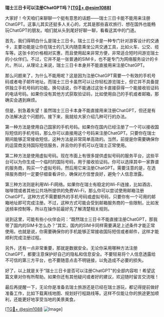 **瑞士三日卡可以注册ChatGPT吗？[[TG💪+ @esim1088](https://t.me/s/esim1088)]**

大家好！今天咱们来聊聊一个挺有意思的话题——瑞士三日卡能不能用来注册ChatGPT。这事儿其实还挺多人关心的，尤其是那些喜欢旅行、想在国外也能畅玩ChatGPT的朋友。咱们就从头到尾好好聊一聊，看看这其中的门道。

首先，我们得明白什么是瑞士三日卡。瑞士三日卡是一种专门针对游客设计的交通卡，主要功能是让你在瑞士的几天内随意乘坐公共交通工具，比如火车、公交、缆车等。这张卡的价格相对实惠，而且使用起来非常方便，非常适合短时间游览瑞士的小伙伴们。不过，它并不是一张普通的SIM卡，也不是专门为网络服务设计的卡片。所以，从理论上来说，瑞士三日卡本身并不能直接用来注册ChatGPT。

那么问题来了，为什么不能用呢？这是因为注册ChatGPT需要一个有效的手机号码或者电子邮件地址。而瑞士三日卡虽然可以让你轻松游览瑞士，但它并不具备提供独立手机号码的功能。换句话说，你不能通过这张卡直接获得一个能接收验证码的电话号码。如果你没有其他方式获取验证码，比如使用自己的手机或者邮箱，那确实会遇到麻烦。

但是，别急着失望！虽然瑞士三日卡本身不能直接用来注册ChatGPT，但还是有办法解决这个问题的。接下来，我就给大家介绍几种可行的办法。

第一种方法是使用自己国家的手机号码。如果你在国内已经注册了一个可以接收国际短信的手机号码，那么你可以直接用这个号码来注册ChatGPT。只要你在瑞士期间能够正常接收短信，这种方法是非常简单高效的。当然，前提是你需要确保你的运营商支持国际短信服务，并且你的手机可以在瑞士正常使用。

第二种方法是使用虚拟号码。现在市面上有很多提供虚拟号码的服务平台，这些平台可以为你生成一个临时的国际号码，用于接收验证码。你可以选择其中一家靠谱的服务商，购买一个虚拟号码，然后用它来注册ChatGPT。需要注意的是，在选择服务商时一定要仔细查看评价，确保对方信誉良好，避免个人信息泄露。

第三种方法则是利用Wi-Fi网络。如果你在瑞士有稳定的Wi-Fi连接，比如酒店、咖啡馆或者其他公共场所提供的免费Wi-Fi，那么你可以尝试使用邮箱注册ChatGPT。这种方式不需要额外的手机号码或虚拟号码，只要你有一个可用的邮箱地址即可完成注册。不过，这种方式可能会受到邮箱服务商的一些限制，比如发送频率控制等，所以在操作前最好先了解清楚相关规则。

说到这里，可能有些小伙伴会问：“既然瑞士三日卡不能直接注册ChatGPT，那我带了国内的SIM卡怎么办？”其实，国内的SIM卡同样需要满足上述条件才能正常使用。也就是说，你需要确保你的手机能够正常接收国际短信或者邮件，这样才能顺利完成注册过程。

另外，还有一点非常重要，那就是数据安全。无论你采用哪种方法注册ChatGPT，都要注意保护好自己的隐私和信息安全。不要轻易将个人信息透露给不可信的第三方平台，也不要随意点击不明链接，以免造成不必要的损失。

好了，以上就是关于“瑞士三日卡是否可以注册ChatGPT”的全部内容啦！希望这篇文章对你有所帮助。如果你还有其他疑问或者好的建议，欢迎随时留言交流哦！

最后再提醒一下，无论你是准备去瑞士旅游还是已经在瑞士游玩，都记得提前做好准备工作，比如下载离线地图、规划好行程路线等。这样不仅能让你的旅途更加顺利，还能更好地享受当地的美景美食。

[[TG💪+ @esim1088](https://t.me/s/esim1088) ![Image](https://i.postimg.cc/4NQfJmqS/Snipaste-2025-05-13-00-14-12.png)]